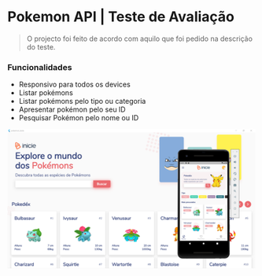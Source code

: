 # Pokemon API | Teste de Avaliação

> O projecto foi feito de acordo com aquilo que foi pedido na descrição do teste.

### Funcionalidades
- Responsivo para todos os devices
- Listar pokémons
- Listar pokémons pelo tipo ou categoria
- Apresentar pokémon pelo seu ID
- Pesquisar Pokémon pelo nome ou ID

![UI](screenshot.png)

